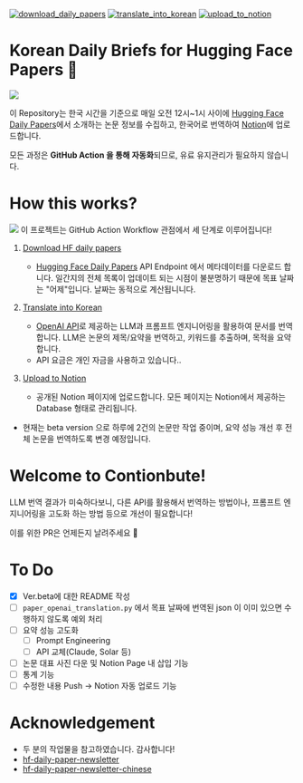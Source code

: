 [![download_daily_papers](https://github.com/jeongiin/hf-daily-paper-korean-autoflow/actions/workflows/download_hf_daily_paper.yml/badge.svg)](https://github.com/jeongiin/hf-daily-paper-korean-autoflow/actions/workflows/download_hf_daily_paper.yml) [![translate_into_korean](https://github.com/jeongiin/hf-daily-paper-korean-autoflow/actions/workflows/translate_into_korean.yml/badge.svg)](https://github.com/jeongiin/hf-daily-paper-korean-autoflow/actions/workflows/translate_into_korean.yml) [![upload_to_notion](https://github.com/jeongiin/hf-daily-paper-korean-autoflow/actions/workflows/upload_to_notion.yml/badge.svg)](https://github.com/jeongiin/hf-daily-paper-korean-autoflow/actions/workflows/upload_to_notion.yml)


# Korean Daily Briefs for Hugging Face Papers 🤗
![](https://github.com/jeongiin/hf-daily-paper-korean-autoflow/blob/main/images/hf-daily-paper-into-korean-site.png?raw=true)

이 Repository는 한국 시간을 기준으로 매일 오전 12시~1시 사이에 [Hugging Face Daily Papers](https://huggingface.co/papers)에서 소개하는 논문 정보를 수집하고, 한국어로 번역하여 [Notion](https://leejeongin.notion.site/ai-daily-briefing-in-korean)에 업로드합니다.

모든 과정은 **GitHub Action 을 통해 자동화**되므로, 유료 유지관리가 필요하지 않습니다.

# How this works?
![](https://github.com/jeongiin/hf-daily-paper-korean-autoflow/blob/main/images/hf-daily-paper-into-korean.png?raw=true)
이 프로젝트는 GitHub Action Workflow 관점에서 세 단계로 이루어집니다!

1. [Download HF daily papers](https://github.com/jeongiin/hf-daily-paper-korean-autoflow/actions/workflows/download_hf_daily_paper.yml)
    - [Hugging Face Daily Papers](https://huggingface.co/papers) API Endpoint 에서 메타데이터를 다운로드 합니다. 일간지의 전체 목록이 업데이트 되는 시점이 불분명하기 때문에 목표 날짜는 "어제"입니다. 날짜는 동적으로 계산됩니니다.
   
2. [Translate into Korean](https://github.com/jeongiin/hf-daily-paper-korean-autoflow/actions/workflows/translate_into_korean.yml)
    - [OpenAI API](https://openai.com/index/openai-api/)로 제공하는 LLM과 프롬프트 엔지니어링을 활용하여 문서를 번역합니다. LLM은 논문의 제목/요약을 번역하고, 키워드를 추출하며, 목적을 요약합니다.
    - API 요금은 개인 자금을 사용하고 있습니다..

3. [Upload to Notion](https://github.com/jeongiin/hf-daily-paper-korean-autoflow/actions/workflows/upload_to_notion.yml)
    - 공개된 Notion 페이지에 업로드합니다. 모든 페이지는 Notion에서 제공하는 Database 형태로 관리됩니다.

* 현재는 beta version 으로 하루에 2건의 논문만 작업 중이며, 요약 성능 개선 후 전체 논문을 번역하도록 변경 예정입니다.

# Welcome to Contionbute!

LLM 번역 결과가 미숙하다보니, 다른 API를 활용해서 번역하는 방법이나, 프롬프트 엔지니어링을 고도화 하는 방법 등으로 개선이 필요합니다!

이를 위한 PR은 언제든지 날려주세요 🎈


# To Do
- [X] Ver.beta에 대한 README 작성 
- [ ] `paper_openai_translation.py` 에서 목표 날짜에 번역된 json 이 이미 있으면 수행하지 않도록 예외 처리
- [ ] 요약 성능 고도화
    - [ ] Prompt Engineering
    - [ ] API 교체(Claude, Solar 등)
- [ ] 논문 대표 사진 다운 및 Notion Page 내 삽입 기능
- [ ] 통계 기능
- [ ] 수정한 내용 Push -> Notion 자동 업로드 기능

# Acknowledgement
- 두 분의 작업물을 참고하였습니다. 감사합니다!
- [hf-daily-paper-newsletter](https://github.com/deep-diver/hf-daily-paper-newsletter?tab=readme-ov-file)
- [hf-daily-paper-newsletter-chinese](https://github.com/2404589803/hf-daily-paper-newsletter-chinese/tree/main)


